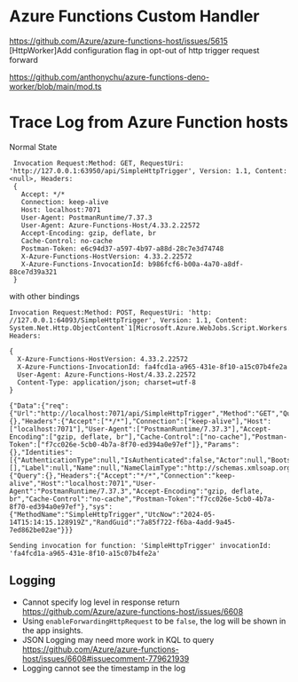 # Azure Functions Custom Handler

https://github.com/Azure/azure-functions-host/issues/5615
[HttpWorker]Add configuration flag in opt-out of http trigger request forward

https://github.com/anthonychu/azure-functions-deno-worker/blob/main/mod.ts

# Trace Log from Azure Function hosts

Normal State

```
 Invocation Request:Method: GET, RequestUri: 'http://127.0.0.1:63950/api/SimpleHttpTrigger', Version: 1.1, Content: <null>, Headers:
 {
   Accept: */*
   Connection: keep-alive
   Host: localhost:7071
   User-Agent: PostmanRuntime/7.37.3
   User-Agent: Azure-Functions-Host/4.33.2.22572
   Accept-Encoding: gzip, deflate, br
   Cache-Control: no-cache
   Postman-Token: e6c94d37-a597-4b97-a88d-28c7e3d74748
   X-Azure-Functions-HostVersion: 4.33.2.22572
   X-Azure-Functions-InvocationId: b986fcf6-b00a-4a70-a8df-88ce7d39a321
 }
```

with other bindings

```
Invocation Request:Method: POST, RequestUri: 'http: //127.0.0.1:64093/SimpleHttpTrigger', Version: 1.1, Content: System.Net.Http.ObjectContent`1[Microsoft.Azure.WebJobs.Script.Workers.Http.HttpScriptInvocationContext], Headers:

{
  X-Azure-Functions-HostVersion: 4.33.2.22572
  X-Azure-Functions-InvocationId: fa4fcd1a-a965-431e-8f10-a15c07b4fe2a
  User-Agent: Azure-Functions-Host/4.33.2.22572
  Content-Type: application/json; charset=utf-8
}

{"Data":{"req":{"Url":"http://localhost:7071/api/SimpleHttpTrigger","Method":"GET","Query":{},"Headers":{"Accept":["*/*"],"Connection":["keep-alive"],"Host":["localhost:7071"],"User-Agent":["PostmanRuntime/7.37.3"],"Accept-Encoding":["gzip, deflate, br"],"Cache-Control":["no-cache"],"Postman-Token":["f7cc026e-5cb0-4b7a-8f70-ed394a0e97ef"]},"Params":{},"Identities":[{"AuthenticationType":null,"IsAuthenticated":false,"Actor":null,"BootstrapContext":null,"Claims":[],"Label":null,"Name":null,"NameClaimType":"http://schemas.xmlsoap.org/ws/2005/05/identity/claims/name","RoleClaimType":"http://schemas.microsoft.com/ws/2008/06/identity/claims/role"}]}},"Metadata":{"Query":{},"Headers":{"Accept":"*/*","Connection":"keep-alive","Host":"localhost:7071","User-Agent":"PostmanRuntime/7.37.3","Accept-Encoding":"gzip, deflate, br","Cache-Control":"no-cache","Postman-Token":"f7cc026e-5cb0-4b7a-8f70-ed394a0e97ef"},"sys":{"MethodName":"SimpleHttpTrigger","UtcNow":"2024-05-14T15:14:15.128919Z","RandGuid":"7a85f722-f6ba-4add-9a45-7ed862be02ae"}}}

Sending invocation for function: 'SimpleHttpTrigger' invocationId: 'fa4fcd1a-a965-431e-8f10-a15c07b4fe2a'
```

## Logging

- Cannot specify log level in response return https://github.com/Azure/azure-functions-host/issues/6608
- Using `enableForwardingHttpRequest` to be `false`, the log will be shown in the app insights.
- JSON Logging may need more work in KQL to query https://github.com/Azure/azure-functions-host/issues/6608#issuecomment-779621939
- Logging cannot see the timestamp in the log